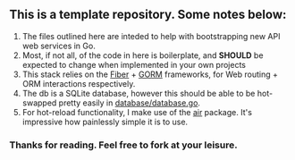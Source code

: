 ## This is a template repository. Some notes below:

1. The files outlined here are inteded to help with bootstrapping new API web services in Go.
2. Most, if not all, of the code in here is boilerplate, and **SHOULD** be expected to change when implemented in your own projects
3. This stack relies on the [Fiber](https://gofiber.io/) + [GORM](https://gorm.io/) frameworks, for Web routing + ORM interactions respectively.
4. The db is a SQLite database, however this should be able to be hot-swapped pretty easily in [database/database.go](database/database.go).
5. For hot-reload functionality, I make use of the [air](https://github.com/cosmtrek/air) package. It's impressive how painlessly simple it is to use.


### Thanks for reading. Feel free to fork at your leisure.